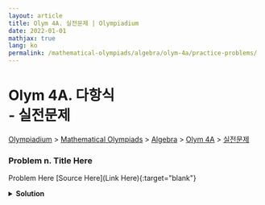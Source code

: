 ```yaml
---
layout: article
title: Olym 4A. 실전문제 | Olympiadium
date: 2022-01-01
mathjax: true
lang: ko
permalink: /mathematical-olympiads/algebra/olym-4a/practice-problems/
---
```

# Olym 4A. 다항식 <br> <ssup> - 실전문제</ssup>

<a href="{{ site.homeurl }}">Olympiadium</a> > <a href="{{ site.homeurl }}mathematical-olympiads/">Mathematical Olympiads</a> > <a href="{{ site.homeurl }}mathematical-olympiads/algebra/">Algebra</a> > <a href="{{ site.homeurl }}mathematical-olympiads/algebra/olym-4a/">Olym 4A</a> > <a href="{{ site.homeurl }}mathematical-olympiads/algebra/olym-4a/practice-problems/">실전문제</a>

### Problem n. Title Here
<blueboard> Problem Here </blueboard>
[Source Here](Link Here){:target="blank"}
<pinkborder><details>
<summary><b>Solution</b></summary>
Solution Here. 
</details></pinkborder>
